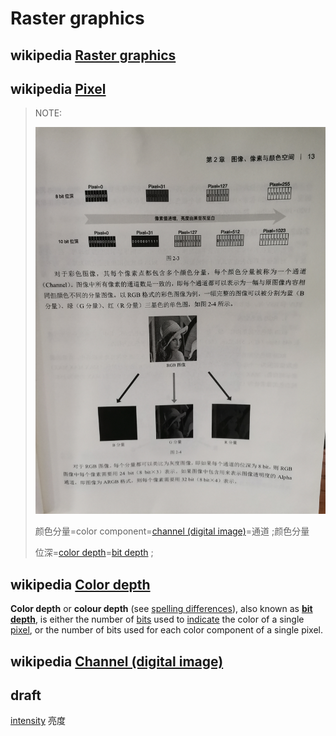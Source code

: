# Raster graphics



## wikipedia [Raster graphics](https://en.wikipedia.org/wiki/Raster_graphics)



## wikipedia [Pixel](https://en.wikipedia.org/wiki/Pixel)

> NOTE:
>
> ![](./image-channel-bit-depth.png)
>
> 颜色分量=color component=[channel (digital image)](https://en.wikipedia.org/wiki/Channel_(digital_image))=通道 ;颜色分量
>
> 
>
> 位深=[color depth](https://en.wikipedia.org/wiki/Color_depth)=[bit depth](https://en.wikipedia.org/wiki/Bit_depth_(computer_graphics)) ;



## wikipedia [Color depth](https://en.wikipedia.org/wiki/Color_depth)

**Color depth** or **colour depth** (see [spelling differences](https://en.wikipedia.org/wiki/American_and_British_English_spelling_differences#-our,_-or)), also known as **[bit depth](https://en.wikipedia.org/wiki/Bit_depth_(computer_graphics))**, is either the number of [bits](https://en.wikipedia.org/wiki/Bit) used to [indicate](https://en.wikipedia.org/wiki/User_interface) the color of a single [pixel](https://en.wikipedia.org/wiki/Pixel), or the number of bits used for each color component of a single pixel. 





## wikipedia [Channel (digital image)](https://en.wikipedia.org/wiki/Channel_(digital_image))



## draft



[intensity](https://en.wikipedia.org/wiki/Intensity_(physics))  亮度

